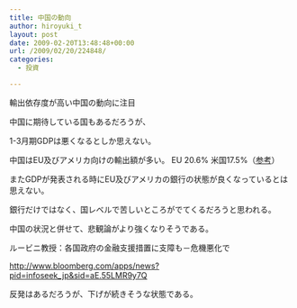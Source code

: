 ```yaml
---
title: 中国の動向
author: hiroyuki_t
layout: post
date: 2009-02-20T13:48:48+00:00
url: /2009/02/20/224848/
categories:
  - 投資

---
```

<div class="section">
  <p>
    輸出依存度が高い中国の動向に注目
  </p>
  
  <p>
    中国に期待している国もあるだろうが、
  </p>
  
  <p>
    1-3月期GDPは悪くなるとしか思えない。
  </p>
  
  <p>
    中国はEU及びアメリカ向けの輸出額が多い。 EU 20.6% 米国17.5%（<a href="http://jp.fujitsu.com/group/fri/report/china-research/topics/2008/no-88.html" target="_blank">参考</a>）
  </p>
  
  <p>
  </p>
  
  <p>
    またGDPが発表される時にEU及びアメリカの銀行の状態が良くなっているとは思えない。
  </p>
  
  <p>
    銀行だけではなく、国レベルで苦しいところがでてくるだろうと思われる。
  </p>
  
  <p>
    中国の状況と併せて、悲観論がより強くなりそうである。
  </p>
  
  <p>
  </p>
  
  <p>
    ルービニ教授：各国政府の金融支援措置に支障も－危機悪化で
  </p>
  
  <p>
    <a href="http://www.bloomberg.com/apps/news?pid=infoseek_jp&#038;sid=aE.55LMR9y7Q" target="_blank">http://www.bloomberg.com/apps/news?pid=infoseek_jp&sid=aE.55LMR9y7Q</a>
  </p>
  
  <p>
  </p>
  
  <p>
    反発はあるだろうが、下げが続きそうな状態である。
  </p>
</div>